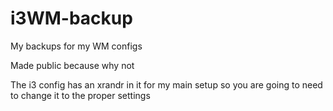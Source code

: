 # i3WM-backup

My backups for my WM configs

Made public because why not

The i3 config has an xrandr in it for my main setup so you are going to need to change it to the proper settings
